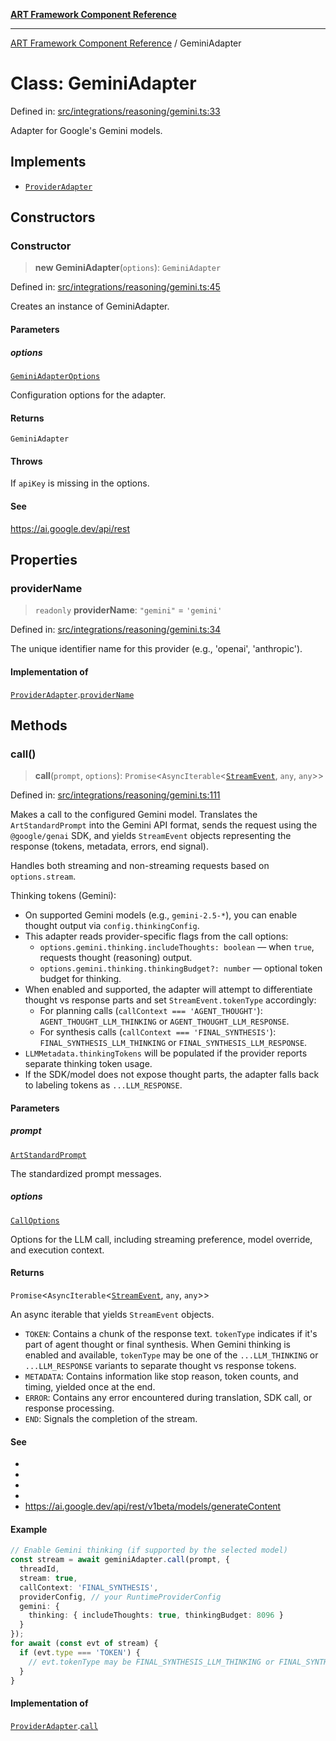 [**ART Framework Component Reference**](../README.md)

***

[ART Framework Component Reference](../README.md) / GeminiAdapter

# Class: GeminiAdapter

Defined in: [src/integrations/reasoning/gemini.ts:33](https://github.com/hashangit/ART/blob/1e49ae91e230443ba790ac800658233963b3d60c/src/integrations/reasoning/gemini.ts#L33)

Adapter for Google's Gemini models.

## Implements

- [`ProviderAdapter`](../interfaces/ProviderAdapter.md)

## Constructors

### Constructor

> **new GeminiAdapter**(`options`): `GeminiAdapter`

Defined in: [src/integrations/reasoning/gemini.ts:45](https://github.com/hashangit/ART/blob/1e49ae91e230443ba790ac800658233963b3d60c/src/integrations/reasoning/gemini.ts#L45)

Creates an instance of GeminiAdapter.

#### Parameters

##### options

[`GeminiAdapterOptions`](../interfaces/GeminiAdapterOptions.md)

Configuration options for the adapter.

#### Returns

`GeminiAdapter`

#### Throws

If `apiKey` is missing in the options.

#### See

https://ai.google.dev/api/rest

## Properties

### providerName

> `readonly` **providerName**: `"gemini"` = `'gemini'`

Defined in: [src/integrations/reasoning/gemini.ts:34](https://github.com/hashangit/ART/blob/1e49ae91e230443ba790ac800658233963b3d60c/src/integrations/reasoning/gemini.ts#L34)

The unique identifier name for this provider (e.g., 'openai', 'anthropic').

#### Implementation of

[`ProviderAdapter`](../interfaces/ProviderAdapter.md).[`providerName`](../interfaces/ProviderAdapter.md#providername)

## Methods

### call()

> **call**(`prompt`, `options`): `Promise`\<`AsyncIterable`\<[`StreamEvent`](../interfaces/StreamEvent.md), `any`, `any`\>\>

Defined in: [src/integrations/reasoning/gemini.ts:111](https://github.com/hashangit/ART/blob/1e49ae91e230443ba790ac800658233963b3d60c/src/integrations/reasoning/gemini.ts#L111)

Makes a call to the configured Gemini model.
Translates the `ArtStandardPrompt` into the Gemini API format, sends the request
using the `@google/genai` SDK, and yields `StreamEvent` objects representing
the response (tokens, metadata, errors, end signal).

Handles both streaming and non-streaming requests based on `options.stream`.

Thinking tokens (Gemini):
- On supported Gemini models (e.g., `gemini-2.5-*`), you can enable thought output via `config.thinkingConfig`.
- This adapter reads provider-specific flags from the call options:
  - `options.gemini.thinking.includeThoughts: boolean` — when `true`, requests thought (reasoning) output.
  - `options.gemini.thinking.thinkingBudget?: number` — optional token budget for thinking.
- When enabled and supported, the adapter will attempt to differentiate thought vs response parts and set
  `StreamEvent.tokenType` accordingly:
  - For planning calls (`callContext === 'AGENT_THOUGHT'`): `AGENT_THOUGHT_LLM_THINKING` or `AGENT_THOUGHT_LLM_RESPONSE`.
  - For synthesis calls (`callContext === 'FINAL_SYNTHESIS'`): `FINAL_SYNTHESIS_LLM_THINKING` or `FINAL_SYNTHESIS_LLM_RESPONSE`.
- `LLMMetadata.thinkingTokens` will be populated if the provider reports separate thinking token usage.
- If the SDK/model does not expose thought parts, the adapter falls back to labeling tokens as `...LLM_RESPONSE`.

#### Parameters

##### prompt

[`ArtStandardPrompt`](../type-aliases/ArtStandardPrompt.md)

The standardized prompt messages.

##### options

[`CallOptions`](../interfaces/CallOptions.md)

Options for the LLM call, including streaming preference, model override, and execution context.

#### Returns

`Promise`\<`AsyncIterable`\<[`StreamEvent`](../interfaces/StreamEvent.md), `any`, `any`\>\>

An async iterable that yields `StreamEvent` objects.
  - `TOKEN`: Contains a chunk of the response text. `tokenType` indicates if it's part of agent thought or final synthesis.
            When Gemini thinking is enabled and available, `tokenType` may be one of the `...LLM_THINKING` or
            `...LLM_RESPONSE` variants to separate thought vs response tokens.
  - `METADATA`: Contains information like stop reason, token counts, and timing, yielded once at the end.
  - `ERROR`: Contains any error encountered during translation, SDK call, or response processing.
  - `END`: Signals the completion of the stream.

#### See

 - 
 - 
 - 
 - 
 - https://ai.google.dev/api/rest/v1beta/models/generateContent

#### Example

```ts
// Enable Gemini thinking (if supported by the selected model)
const stream = await geminiAdapter.call(prompt, {
  threadId,
  stream: true,
  callContext: 'FINAL_SYNTHESIS',
  providerConfig, // your RuntimeProviderConfig
  gemini: {
    thinking: { includeThoughts: true, thinkingBudget: 8096 }
  }
});
for await (const evt of stream) {
  if (evt.type === 'TOKEN') {
    // evt.tokenType may be FINAL_SYNTHESIS_LLM_THINKING or FINAL_SYNTHESIS_LLM_RESPONSE
  }
}
```

#### Implementation of

[`ProviderAdapter`](../interfaces/ProviderAdapter.md).[`call`](../interfaces/ProviderAdapter.md#call)
